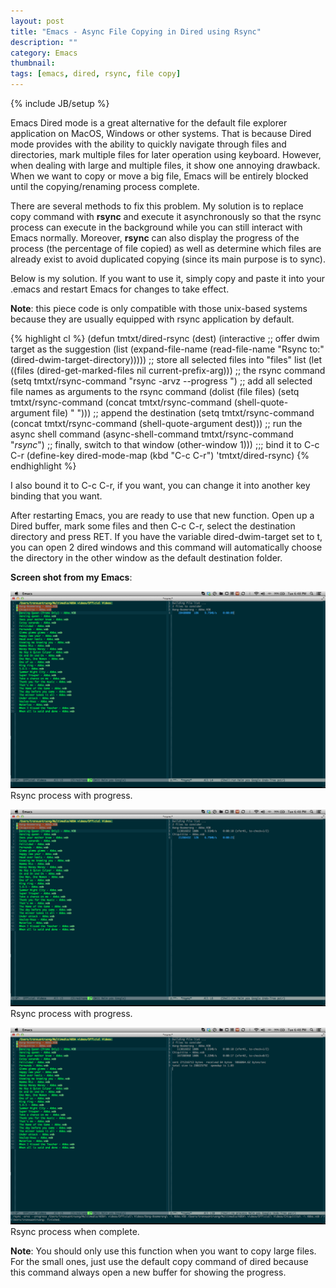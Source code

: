 ```yaml
---
layout: post
title: "Emacs - Async File Copying in Dired using Rsync"
description: ""
category: Emacs
thumbnail: 
tags: [emacs, dired, rsync, file copy]
---
```

{% include JB/setup %}

Emacs Dired mode is a great alternative for the default file explorer
application on
MacOS, Windows or other systems. That is because Dired mode provides with
the ability to quickly navigate through files and directories, mark
multiple files for later operation using keyboard. However, when dealing with
large and multiple files, it show one annoying drawback. When we want to copy or
move a big file, Emacs will be entirely blocked until the copying/renaming
process complete.

There are several methods to fix this problem. My solution is to replace copy
command with **rsync** and execute it asynchronously so that the rsync process
can execute in the background while you can still interact with Emacs normally.
Moreover, **rsync** can also display the progress of the process (the percentage
of file copied) as well as determine which files are already exist to avoid
duplicated copying (since its main purpose is to sync).

Below is my solution. If you want to use it, simply copy and paste it into your
.emacs and restart Emacs for changes to take effect.

**Note**: this piece code is only compatible with those unix-based systems
because they are usually equipped with rsync application by default.

{% highlight cl %}
(defun tmtxt/dired-rsync (dest)
  (interactive
   ;; offer dwim target as the suggestion
   (list (expand-file-name (read-file-name "Rsync to:" (dired-dwim-target-directory)))))
  ;; store all selected files into "files" list
  (let ((files (dired-get-marked-files nil current-prefix-arg)))
	;; the rsync command
	(setq tmtxt/rsync-command "rsync -arvz --progress ")
	;; add all selected file names as arguments to the rsync command
    (dolist (file files)
	  (setq tmtxt/rsync-command
			(concat tmtxt/rsync-command
					(shell-quote-argument file)
					" ")))
	;; append the destination
	(setq tmtxt/rsync-command
		  (concat tmtxt/rsync-command
				  (shell-quote-argument dest)))
	;; run the async shell command
	(async-shell-command tmtxt/rsync-command "*rsync*")
	;; finally, switch to that window
	(other-window 1)))
;;; bind it to C-c C-r
(define-key dired-mode-map (kbd "C-c C-r") 'tmtxt/dired-rsync)
{% endhighlight %}

I also bound it to C-c C-r, if you want, you can change it into another key
binding that you want.

After restarting Emacs, you are ready to use that new function. Open up a Dired
buffer, mark some files and then C-c C-r, select the destination directory and
press RET. If you have the variable dired-dwim-target set to t, you can open 2
dired windows and this command will automatically choose the directory in the
other window as the default destination folder.

**Screen shot from my Emacs**:

![Rsync3](/files/2013-04-02-emacs-async-file-copying-in-dired-using-rsync/rsync3.png)  
Rsync process with progress.

![Rsync2](/files/2013-04-02-emacs-async-file-copying-in-dired-using-rsync/rsync2.png)  
Rsync process with progress.

![Rsync1](/files/2013-04-02-emacs-async-file-copying-in-dired-using-rsync/rsync1.png)  
Rsync process when complete.

**Note**: You should only use this function when you want to copy large files.
For the small ones, just use the default copy command of dired because this
command always open a new buffer for showing the progress.

